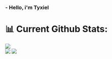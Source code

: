   ### - Hello, i'm Tyxiel

# 📊 Current Github Stats:


![](https://github-readme-stats.vercel.app/api/top-langs/?username=Tyxiel&theme=omni&hide_border=false&include_all_commits=true&count_private=false&layout=donut)<br>
![](https://github-readme-stats.vercel.app/api?username=Tyxiel&theme=omni&hide_border=false&include_all_commits=true&count_private=false)
![](https://github-readme-streak-stats.herokuapp.com/?user=Tyxiel&theme=omni&hide_border=false)
